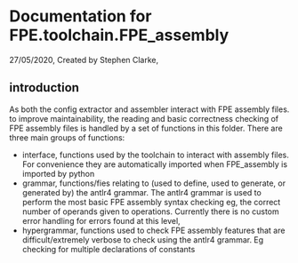 # Documentation for FPE.toolchain.FPE_assembly

27/05/2020, Created by Stephen Clarke,

## introduction

As both the config extractor and assembler interact with FPE assembly files. to improve maintainability, the reading and basic correctness checking of FPE assembly files is handled by a set of functions in this folder. There are three main groups of functions:
* interface, functions used by the toolchain to interact with assembly files. For convenience they are automatically imported when FPE_assembly is imported by python
* grammar, functions/fies relating to (used to define, used to generate, or generated by) the antlr4 grammar. The antlr4 grammar is used to perform the most basic FPE assembly syntax checking eg, the correct number of operands given to operations. Currently there is no custom error handling for errors found at this level,
* hypergrammar, functions used to check FPE assembly features that are difficult/extremely verbose to check using the antlr4 grammar. Eg checking for multiple declarations of constants
